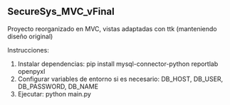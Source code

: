 SecureSys_MVC_vFinal
--------------------
Proyecto reorganizado en MVC, vistas adaptadas con ttk (manteniendo diseño original)

Instrucciones:
1. Instalar dependencias: pip install mysql-connector-python reportlab openpyxl
2. Configurar variables de entorno si es necesario: DB_HOST, DB_USER, DB_PASSWORD, DB_NAME
3. Ejecutar: python main.py
